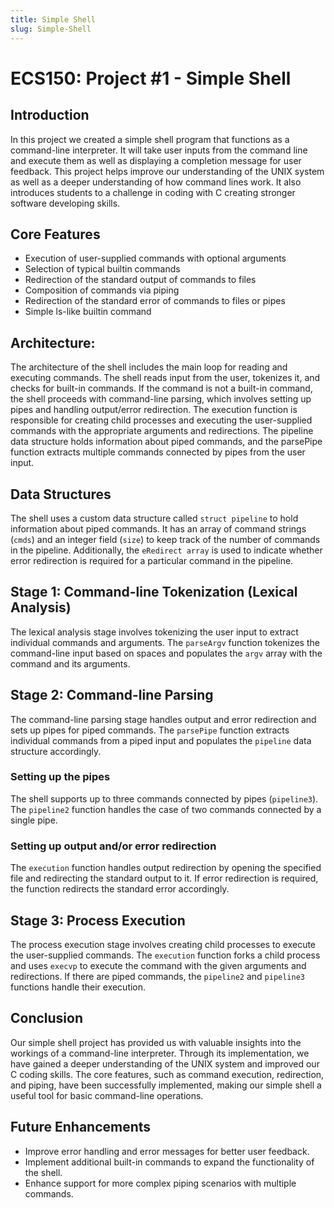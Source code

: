 ```yaml
---
title: Simple Shell
slug: Simple-Shell
---
```


# ECS150: Project #1 - Simple Shell

## Introduction
In this project we created a simple shell program that functions as a command-line interpreter. It will take user inputs from the command line and execute them as well as displaying a completion message for user feedback. This project helps improve our understanding of the UNIX system as well as a deeper understanding of how command lines work. It also introduces students to a challenge in coding with C creating stronger software developing skills.


## Core Features
- Execution of user-supplied commands with optional arguments
- Selection of typical builtin commands
- Redirection of the standard output of commands to files
- Composition of commands via piping
- Redirection of the standard error of commands to files or pipes
- Simple ls-like builtin command
  
## Architecture: 
The architecture of the shell includes the main loop for reading and executing commands. The shell reads input from the user, tokenizes it, and checks for built-in commands. If the command is not a built-in command, the shell proceeds with command-line parsing, which involves setting up pipes and handling output/error redirection. The execution function is responsible for creating child processes and executing the user-supplied commands with the appropriate arguments and redirections. The pipeline data structure holds information about piped commands, and the parsePipe function extracts multiple commands connected by pipes from the user input.

## Data Structures

The shell uses a custom data structure called `struct pipeline` to hold information about piped commands. It has an array of command strings (`cmds`) and an integer field (`size`) to keep track of the number of commands in the pipeline. Additionally, the `eRedirect array` is used to indicate whether error redirection is required for a particular command in the pipeline.

## Stage 1: Command-line Tokenization (Lexical Analysis)

The lexical analysis stage involves tokenizing the user input to extract individual commands and arguments. The `parseArgv` function tokenizes the command-line input based on spaces and populates the `argv` array with the command and its arguments.

## Stage 2: Command-line Parsing
The command-line parsing stage handles output and error redirection and sets up pipes for piped commands. The `parsePipe` function extracts individual commands from a piped input and populates the `pipeline` data structure accordingly.

### Setting up the pipes

The shell supports up to three commands connected by pipes (`pipeline3`). The `pipeline2` function handles the case of two commands connected by a single pipe.

### Setting up output and/or error redirection

The `execution` function handles output redirection by opening the specified file and redirecting the standard output to it. If error redirection is required, the function redirects the standard error accordingly.

## Stage 3: Process Execution

The process execution stage involves creating child processes to execute the user-supplied commands. The `execution` function forks a child process and uses `execvp` to execute the command with the given arguments and redirections. If there are piped commands, the `pipeline2` and `pipeline3` functions handle their execution.

## Conclusion

Our simple shell project has provided us with valuable insights into the workings of a command-line interpreter. Through its implementation, we have gained a deeper understanding of the UNIX system and improved our C coding skills. The core features, such as command execution, redirection, and piping, have been successfully implemented, making our simple shell a useful tool for basic command-line operations.

## Future Enhancements
- Improve error handling and error messages for better user feedback.
- Implement additional built-in commands to expand the functionality of the shell.
- Enhance support for more complex piping scenarios with multiple commands.